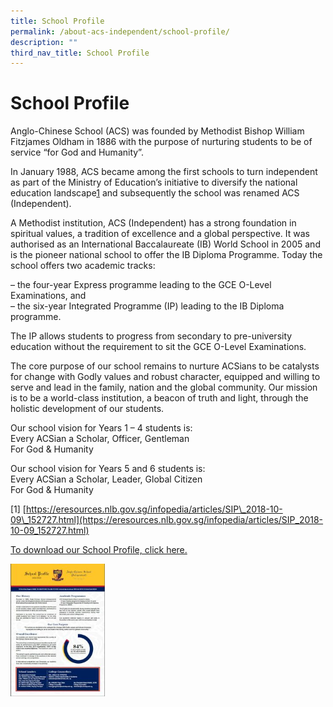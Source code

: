 ```yaml
---
title: School Profile
permalink: /about-acs-independent/school-profile/
description: ""
third_nav_title: School Profile
---
```

# School Profile

Anglo-Chinese School (ACS) was founded by Methodist Bishop William Fitzjames Oldham in 1886 with the purpose of nurturing students to be of service “for God and Humanity”.

In January 1988, ACS became among the first schools to turn independent as part of the Ministry of Education’s initiative to diversify the national education landscape[1]() and subsequently the school was renamed ACS (Independent).

A Methodist institution, ACS (Independent) has a strong foundation in spiritual values, a tradition of excellence and a global perspective. It was authorised as an International Baccalaureate (IB) World School in 2005 and is the pioneer national school to offer the IB Diploma Programme. Today the school offers two academic tracks:

– the four-year Express programme leading to the GCE O-Level Examinations, and   
– the six-year Integrated Programme (IP) leading to the IB Diploma programme.

The IP allows students to progress from secondary to pre-university education without the requirement to sit the GCE O-Level Examinations.

The core purpose of our school remains to nurture ACSians to be catalysts for change with Godly values and robust character, equipped and willing to serve and lead in the family, nation and the global community. Our mission is to be a world-class institution, a beacon of truth and light, through the holistic development of our students.

Our school vision for Years 1 – 4 students is:   
Every ACSian a Scholar, Officer, Gentleman   
For God & Humanity

Our school vision for Years 5 and 6 students is:   
Every ACSian a Scholar, Leader, Global Citizen   
For God & Humanity


<a id="#ftn1">[1]</a> [https://eresources.nlb.gov.sg/infopedia/articles/SIP\_2018-10-09\_152727.html](https://eresources.nlb.gov.sg/infopedia/articles/SIP_2018-10-09_152727.html)

<a href="/files/About%20ACS(I)/School%20Profile/ACSI-School-Profile-2022_final-compressed.pdf" target="_blank">To download our School Profile, click here.</a>

<img src="/images/About%20ACS(I)/School%20Profile/Capture-214x300.jpg" style="width:30%;float:left"><br clear="left">